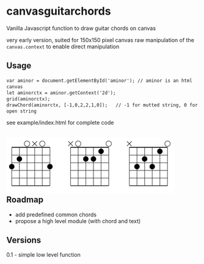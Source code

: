 # canvasguitarchords
Vanilla Javascript function to draw guitar chords on canvas

very early version, suited for 150x150 pixel canvas
raw manipulation of the `canvas.context` to enable direct manipulation

Usage
-----
```
var aminor = document.getElementById('aminor'); // aminor is an html canvas
let aminorctx = aminor.getContext('2d');
grid(aminorctx);
drawChord(aminorctx, [-1,0,2,2,1,0]);   // -1 for mutted string, 0 for open string
```

see example/index.html for complete code

![output sample](example/out.png)
Roadmap
-------
* add predefined common chords
* propose a high level module (with chord and text)

Versions 
--------
0.1 - simple low level function